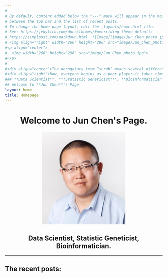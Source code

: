 ```yaml
---
#
# By default, content added below the "---" mark will appear in the home page
# between the top bar and the list of recent posts.
# To change the home page layout, edit the _layouts/home.html file.
# See: https://jekyllrb.com/docs/themes/#overriding-theme-defaults
# https://simplpost.com/markdown.html  ![Image](image/Jun_Chen_photo.jpg)  
# <img align="right" width="266" height="296" src="image/Jun_Chen_photo.jpg">
#<p align="center">
#  <img width="266" height="296" src="image/Jun_Chen_photo.jpg">
#</p>
#
#<div align="center">The derogatory term “scrub” means several different things. One definition is someone (especially a game player) who is not good at something (especially a game). By this definition, we all start out as scrubs, and there is certainly no shame in that. I mean the term differently, though. A scrub is a player who is handicapped by self-imposed rules that the game knows nothing about. A scrub does not play to win.</div>
#<div align="right">Now, everyone begins as a poor player—it takes time to learn a game to get to a point where you know what you’re doing. There is the mistaken notion, though, that by merely continuing to play or “learn” the game, one can become a top player. In reality, the “scrub” has many more mental obstacles to overcome than anything actually going on during the game. The scrub has lost the game even before it starts. He’s lost the game even before deciding which game to play. His problem? He does not play to win.</div>
### **Data Scientist**, ***Statistic Geneticist***, **Bioinformatician**.
## Welcome to **Jun Chen**'s Page  
layout: home
title: Homepage
---
```



<div align="center"><h1>Welcome to Jun Chen's Page.</h1></div>  

<p align="center">
  <img width="266" height="296" src="image/Jun_Chen_photo.jpg">
</p>
<div align="center"><h2>Data Scientist, Statistic Geneticist, Bioinformatician.</h2></div>


*****

## The recent posts:
